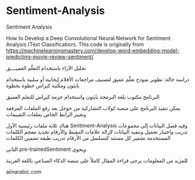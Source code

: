 # Sentiment-Analysis
Sentiment Analysis

How to Develop a Deep Convolutional Neural Network for Sentiment Analysis (Text Classification). This code is originally from https://machinelearningmastery.com/develop-word-embedding-model-predicting-movie-review-sentiment/

تحليل الآراء باستخدام التعلّم العميــــق

دراسة حالة: تطوير نموذج تعلّم عميق لتصنيف مراجعات الأفلام إيجابية أو سلبية باستخدام بايثون ومكتبة كيراس خطوة بخطوة


البرنامج مكتوب بلغة البرمجة بايثون واستخدام حزمة كيراس للتعلم العميق

يمكن تنفيذ البرنامج على منصة كولاب التشاركية من جوجل بعد رفع الملفات المرفقة وتغيير الرابط الخاص بملفات التقييمات

هناك ثلاثة ملفات رئيسية الأول 
Sentiment-Analysis
وفيه 
 فصل البيانات إلى مجموعات تدريب واختبار
 تحميل وتنقية البيانات لإزالة علامات التنقيط والأرقام
 تحديد معجم الكلمات المستخدمة
 تشفير كل مستند كتسلسل من الأرقام
 تدريب طبقة تضمين الكلمات
 
 الثاني 
 pre-trainedSentiment
 ويحوي
 
 
 
للمزيد من المعلومات يرجى قراءة المقال كاملاً على منصة الذكاء الصناعي باللغة العربية

aiinarabic.com
